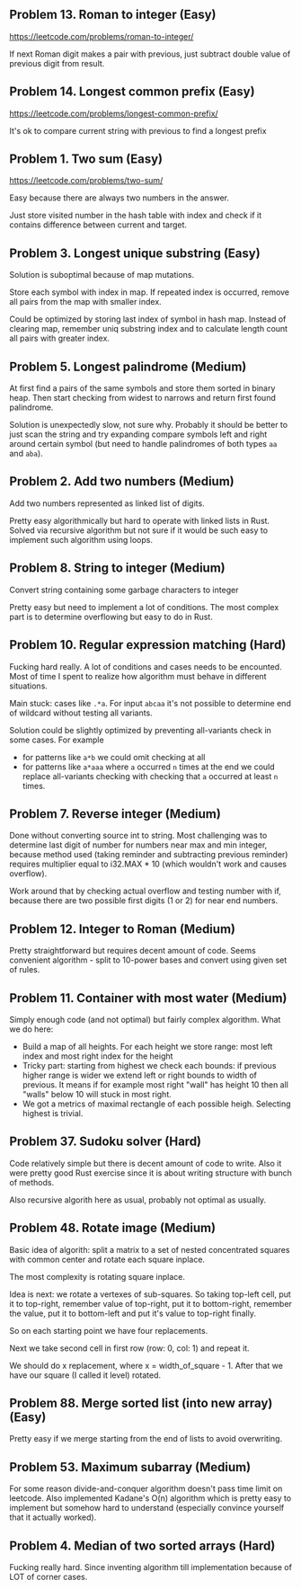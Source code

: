 ## Problem 13. Roman to integer (Easy)

https://leetcode.com/problems/roman-to-integer/

If next Roman digit makes a pair with previous, just subtract double value of previous digit from result.

## Problem 14. Longest common prefix (Easy)

https://leetcode.com/problems/longest-common-prefix/

It's ok to compare current string with previous to find a longest prefix

## Problem 1. Two sum (Easy)

https://leetcode.com/problems/two-sum/

Easy because there are always two numbers in the answer.

Just store visited number in the hash table with index and check
if it contains difference between current and target.

## Problem 3. Longest unique substring (Easy)

Solution is suboptimal because of map mutations.

Store each symbol with index in map. If repeated index is occurred, remove all pairs from the map with smaller index.

Could be optimized by storing last index of symbol in hash map.
Instead of clearing map, remember uniq substring index and
to calculate length count all pairs with greater index.

## Problem 5. Longest palindrome (Medium)

At first find a pairs of the same symbols and store them sorted in binary heap.
Then start checking from widest to narrows and return first found palindrome.

Solution is unexpectedly slow, not sure why.
Probably it should be better to just scan the string and
try expanding compare symbols left and right around certain symbol
(but need to handle palindromes of both types `aa` and `aba`).

## Problem 2. Add two numbers (Medium)

Add two numbers represented as linked list of digits.

Pretty easy algorithmically but hard to operate with linked lists in Rust.
Solved via recursive algorithm but not sure if it would be such easy to
implement such algorithm using loops.

## Problem 8. String to integer (Medium)

Convert string containing some garbage characters to integer

Pretty easy but need to implement a lot of conditions.
The most complex part is to determine overflowing but easy to do in Rust.

## Problem 10. Regular expression matching (Hard)

Fucking hard really. A lot of conditions and cases needs to be encounted.
Most of time I spent to realize how algorithm must behave in different situations.

Main stuck: cases like `.*a`. For input `abcaa` it's not possible to determine end of wildcard without testing all variants.

Solution could be slightly optimized by preventing all-variants check in some cases.
For example

- for patterns like `a*b` we could omit checking at all
- for patterns like `a*aaa` where `a` occurred `n` times at the end we could replace all-variants checking with
  checking that `a` occurred at least `n` times.

## Problem 7. Reverse integer (Medium)

Done without converting source int to string.
Most challenging was to determine last digit of number for numbers near max and min integer,
because method used (taking reminder and subtracting previous reminder) requires multiplier
equal to i32.MAX \* 10 (which wouldn't work and causes overflow).

Work around that by checking actual overflow and testing number with if,
because there are two possible first digits (1 or 2) for near end numbers.

## Problem 12. Integer to Roman (Medium)

Pretty straightforward but requires decent amount of code.
Seems convenient algorithm - split to 10-power bases and convert using given set of rules.

## Problem 11. Container with most water (Medium)

Simply enough code (and not optimal) but fairly complex algorithm.
What we do here:

- Build a map of all heights. For each height we store range: most left index and most right index for the height
- Tricky part: starting from highest we check each bounds: if previous higher range is wider we extend left or right bounds to width of previous.
  It means if for example most right "wall" has height 10 then all "walls" below 10 will stuck in most right.
- We got a metrics of maximal rectangle of each possible heigh. Selecting highest is trivial.

## Problem 37. Sudoku solver (Hard)

Code relatively simple but there is decent amount of code to write.
Also it were pretty good Rust exercise since it is about writing structure with bunch of methods.

Also recursive algorith here as usual, probably not optimal as usually.

## Problem 48. Rotate image (Medium)

Basic idea of algorith: split a matrix to a set of nested concentrated squares with common center
and rotate each square inplace.

The most complexity is rotating square inplace.

Idea is next: we rotate a vertexes of sub-squares.
So taking top-left cell, put it to top-right, remember value of top-right, put it to bottom-right,
remember the value, put it to bottom-left and put it's value to top-right finally.

So on each starting point we have four replacements.

Next we take second cell in first row (row: 0, col: 1) and repeat it.

We should do x replacement, where x = width_of_square - 1.
After that we have our square (I called it level) rotated.

## Problem 88. Merge sorted list (into new array) (Easy)

Pretty easy if we merge starting from the end of lists to avoid overwriting.

## Problem 53. Maximum subarray (Medium)

For some reason divide-and-conquer algorithm doesn't pass time limit on leetcode.
Also implemented Kadane's O(n) algorithm which is pretty easy to implement
but somehow hard to understand (especially convince yourself that it actually worked).

## Problem 4. Median of two sorted arrays (Hard)

Fucking really hard.
Since inventing algorithm till implementation because of LOT of corner cases.
